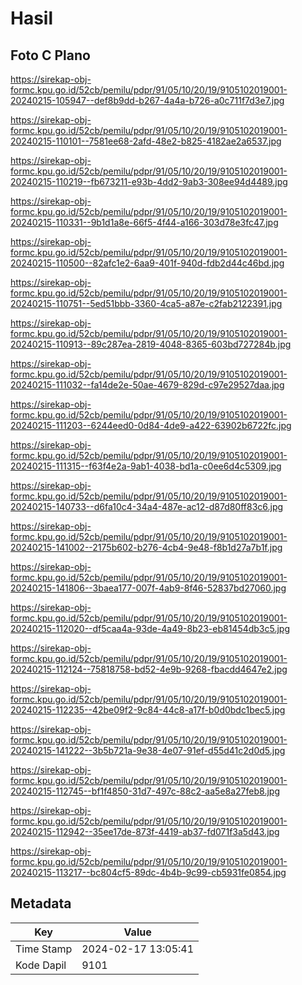 # Hasil

## Foto C Plano

https://sirekap-obj-formc.kpu.go.id/52cb/pemilu/pdpr/91/05/10/20/19/9105102019001-20240215-105947--def8b9dd-b267-4a4a-b726-a0c711f7d3e7.jpg

https://sirekap-obj-formc.kpu.go.id/52cb/pemilu/pdpr/91/05/10/20/19/9105102019001-20240215-110101--7581ee68-2afd-48e2-b825-4182ae2a6537.jpg

https://sirekap-obj-formc.kpu.go.id/52cb/pemilu/pdpr/91/05/10/20/19/9105102019001-20240215-110219--fb673211-e93b-4dd2-9ab3-308ee94d4489.jpg

https://sirekap-obj-formc.kpu.go.id/52cb/pemilu/pdpr/91/05/10/20/19/9105102019001-20240215-110331--9b1d1a8e-66f5-4f44-a166-303d78e3fc47.jpg

https://sirekap-obj-formc.kpu.go.id/52cb/pemilu/pdpr/91/05/10/20/19/9105102019001-20240215-110500--82afc1e2-6aa9-401f-940d-fdb2d44c46bd.jpg

https://sirekap-obj-formc.kpu.go.id/52cb/pemilu/pdpr/91/05/10/20/19/9105102019001-20240215-110751--5ed51bbb-3360-4ca5-a87e-c2fab2122391.jpg

https://sirekap-obj-formc.kpu.go.id/52cb/pemilu/pdpr/91/05/10/20/19/9105102019001-20240215-110913--89c287ea-2819-4048-8365-603bd727284b.jpg

https://sirekap-obj-formc.kpu.go.id/52cb/pemilu/pdpr/91/05/10/20/19/9105102019001-20240215-111032--fa14de2e-50ae-4679-829d-c97e29527daa.jpg

https://sirekap-obj-formc.kpu.go.id/52cb/pemilu/pdpr/91/05/10/20/19/9105102019001-20240215-111203--6244eed0-0d84-4de9-a422-63902b6722fc.jpg

https://sirekap-obj-formc.kpu.go.id/52cb/pemilu/pdpr/91/05/10/20/19/9105102019001-20240215-111315--f63f4e2a-9ab1-4038-bd1a-c0ee6d4c5309.jpg

https://sirekap-obj-formc.kpu.go.id/52cb/pemilu/pdpr/91/05/10/20/19/9105102019001-20240215-140733--d6fa10c4-34a4-487e-ac12-d87d80ff83c6.jpg

https://sirekap-obj-formc.kpu.go.id/52cb/pemilu/pdpr/91/05/10/20/19/9105102019001-20240215-141002--2175b602-b276-4cb4-9e48-f8b1d27a7b1f.jpg

https://sirekap-obj-formc.kpu.go.id/52cb/pemilu/pdpr/91/05/10/20/19/9105102019001-20240215-141806--3baea177-007f-4ab9-8f46-52837bd27060.jpg

https://sirekap-obj-formc.kpu.go.id/52cb/pemilu/pdpr/91/05/10/20/19/9105102019001-20240215-112020--df5caa4a-93de-4a49-8b23-eb81454db3c5.jpg

https://sirekap-obj-formc.kpu.go.id/52cb/pemilu/pdpr/91/05/10/20/19/9105102019001-20240215-112124--75818758-bd52-4e9b-9268-fbacdd4647e2.jpg

https://sirekap-obj-formc.kpu.go.id/52cb/pemilu/pdpr/91/05/10/20/19/9105102019001-20240215-112235--42be09f2-9c84-44c8-a17f-b0d0bdc1bec5.jpg

https://sirekap-obj-formc.kpu.go.id/52cb/pemilu/pdpr/91/05/10/20/19/9105102019001-20240215-141222--3b5b721a-9e38-4e07-91ef-d55d41c2d0d5.jpg

https://sirekap-obj-formc.kpu.go.id/52cb/pemilu/pdpr/91/05/10/20/19/9105102019001-20240215-112745--bf1f4850-31d7-497c-88c2-aa5e8a27feb8.jpg

https://sirekap-obj-formc.kpu.go.id/52cb/pemilu/pdpr/91/05/10/20/19/9105102019001-20240215-112942--35ee17de-873f-4419-ab37-fd071f3a5d43.jpg

https://sirekap-obj-formc.kpu.go.id/52cb/pemilu/pdpr/91/05/10/20/19/9105102019001-20240215-113217--bc804cf5-89dc-4b4b-9c99-cb5931fe0854.jpg


## Metadata

| Key        | Value               |
| ---------- | ------------------- |
| Time Stamp | 2024-02-17 13:05:41 |
| Kode Dapil | 9101                |



